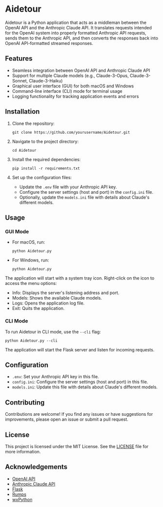 # Aidetour

Aidetour is a Python application that acts as a middleman between the OpenAI API 
and the Anthropic Claude API. It translates requests intended for the OpenAI system 
into properly formatted Anthropic API requests, sends them to the Anthropic API, and 
then converts the responses back into OpenAI API-formatted streamed responses.

## Features

- Seamless integration between OpenAI API and Anthropic Claude API
- Support for multiple Claude models (e.g., Claude-3-Opus, Claude-3-Sonnet, Claude-3-Haiku)
- Graphical user interface (GUI) for both macOS and Windows
- Command-line interface (CLI) mode for terminal usage
- Logging functionality for tracking application events and errors

## Installation

1. Clone the repository:
   ```
   git clone https://github.com/yourusername/Aidetour.git
   ```

2. Navigate to the project directory:
   ```
   cd Aidetour
   ```

3. Install the required dependencies:
   ```
   pip install -r requirements.txt
   ```

4. Set up the configuration files:
   - Update the `.env` file with your Anthropic API key.
   - Configure the server settings (host and port) in the `config.ini` file.
   - Optionally, update the `models.ini` file with details about Claude's different models.

## Usage

### GUI Mode

- For macOS, run:
  ```
  python Aidetour.py
  ```

- For Windows, run:
  ```
  python Aidetour.py
  ```

The application will start with a system tray icon. Right-click on the icon to access the menu options:
- Info: Displays the server's listening address and port.
- Models: Shows the available Claude models.
- Logs: Opens the application log file.
- Exit: Quits the application.

### CLI Mode

To run Aidetour in CLI mode, use the `--cli` flag:
```
python Aidetour.py --cli
```

The application will start the Flask server and listen for incoming requests.

## Configuration

- `.env`: Set your Anthropic API key in this file.
- `config.ini`: Configure the server settings (host and port) in this file.
- `models.ini`: Update this file with details about Claude's different models.

## Contributing

Contributions are welcome! If you find any issues or have suggestions for improvements, please open an issue or submit a pull request.

## License

This project is licensed under the MIT License. See the [LICENSE](LICENSE) file for more information.

## Acknowledgements

- [OpenAI API](https://openai.com/)
- [Anthropic Claude API](https://www.anthropic.com/)
- [Flask](https://flask.palletsprojects.com/)
- [Rumps](https://github.com/jaredks/rumps)
- [wxPython](https://www.wxpython.org/)

